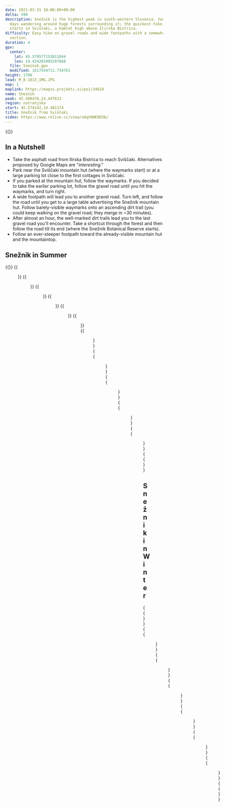 ```yaml
---
date: 2021-03-31 10:00:00+00:00
delta: 590
description: Snežnik is the highest peak in south-western Slovenia. You could spend
  days wandering around huge forests surrounding it; the quickest hike to the peak
  starts in Sviščaki, a hamlet high above Ilirska Bistrica.
difficulty: Easy hike on gravel roads and wide footpaths with a somewhat steeper last
  section.
duration: 4
gpx:
  center:
    lat: 45.579577153811044
    lon: 14.424283495207668
  file: Sneznik.gpx
  modified: 1617544711.734761
height: 1796
lead: M_8-1813_IMG.JPG
map: 1
maplink: https://mapzs.projekti.si/poi/34824
name: Sneznik
peak: 45.588478,14.447613
region: notranjska
start: 45.574142,14.401174
title: Snežnik from Sviščaki
video: https://www.relive.cc/view/v8qV9WE9D36/
---
```

{{<hike-details description="yes">}}

## In a Nutshell

* Take the asphalt road from Ilirska Bistrica to reach Sviščaki. Alternatives proposed by Google Maps are "*interesting*."
* Park near the Sviščaki mountain hut (where the waymarks start) or at a large parking lot close to the first cottages in Sviščaki.
* If you parked at the mountain hut, follow the waymarks. If you decided to take the earlier parking lot, follow the gravel road until you hit the waymarks, and turn right.
* A wide footpath will lead you to another gravel road. Turn left, and follow the road until you get to a large table advertising the Snežnik mountain hut. Follow barely-visible waymarks onto an ascending dirt trail (you could keep walking on the gravel road; they merge in ~30 minutes).
* After almost an hour, the well-marked dirt trails lead you to the last gravel road you'll encounter. Take a shortcut through the forest and then follow the road till its end (where the Snežnik Botanical Reserve starts).
* Follow an ever-steeper footpath toward the already-visible mountain hut and the mountaintop.

## Snežnik in Summer

{{<gallery>}}
{{<figure src="M_7-1736_IMG.JPG">}}
{{<figure src="M_7-1737_IMG.JPG">}}
{{<figure src="M_8-1893_IMG.JPG">}}
{{<figure src="M_8-1803_IMG.JPG">}}
{{<figure src="M_8-1813_IMG.JPG">}}
{{<figure src="M_8-1890_IMG.JPG">}}
{{<figure src="M_8-1831_IMG.JPG">}}
{{<figure src="M_8-1867_IMG.JPG">}}
{{<figure src="M_8-1837_IMG.JPG">}}
{{<figure src="M_8-1847_IMG.JPG">}}
{{<figure src="M_8-1804_IMG.JPG">}}
{{</gallery>}}

## Snežnik in Winter

{{<gallery>}}
{{<figure src="Zima/M_6_0654.JPG">}}
{{<figure src="Zima/M_6_0656.JPG">}}
{{<figure src="Zima/M_6_0658.JPG">}}
{{<figure src="Zima/M_6_0663.JPG">}}
{{<figure src="Zima/M_6_0666.JPG">}}
{{<figure src="Zima/M_6_0684.JPG">}}
{{</gallery>}}
